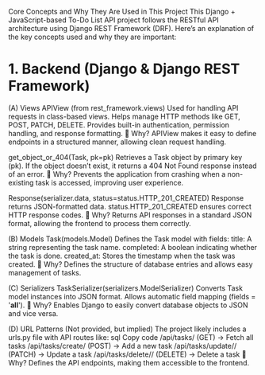 Core Concepts and Why They Are Used in This Project
This Django + JavaScript-based To-Do List API project follows the RESTful API architecture using Django REST Framework (DRF). Here’s an explanation of the key concepts used and why they are important:

# 1. Backend (Django & Django REST Framework)
(A) Views
APIView (from rest_framework.views)
Used for handling API requests in class-based views.
Helps manage HTTP methods like GET, POST, PATCH, DELETE.
Provides built-in authentication, permission handling, and response formatting.
📌 Why?
APIView makes it easy to define endpoints in a structured manner, allowing clean request handling.

get_object_or_404(Task, pk=pk)
Retrieves a Task object by primary key (pk).
If the object doesn’t exist, it returns a 404 Not Found response instead of an error.
📌 Why?
Prevents the application from crashing when a non-existing task is accessed, improving user experience.

Response(serializer.data, status=status.HTTP_201_CREATED)
Response returns JSON-formatted data.
status.HTTP_201_CREATED ensures correct HTTP response codes.
📌 Why?
Returns API responses in a standard JSON format, allowing the frontend to process them correctly.

(B) Models
Task(models.Model)
Defines the Task model with fields:
title: A string representing the task name.
completed: A boolean indicating whether the task is done.
created_at: Stores the timestamp when the task was created.
📌 Why?
Defines the structure of database entries and allows easy management of tasks.

(C) Serializers
TaskSerializer(serializers.ModelSerializer)
Converts Task model instances into JSON format.
Allows automatic field mapping (fields = '__all__').
📌 Why?
Enables Django to easily convert database objects to JSON and vice versa.

(D) URL Patterns (Not provided, but implied)
The project likely includes a urls.py file with API routes like:
sql
Copy code
/api/tasks/ (GET) → Fetch all tasks
/api/tasks/create/ (POST) → Add a new task
/api/tasks/update/<id>/ (PATCH) → Update a task
/api/tasks/delete/<id>/ (DELETE) → Delete a task
📌 Why?
Defines the API endpoints, making them accessible to the frontend.
